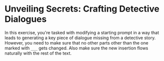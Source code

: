 # Unveiling Secrets: Crafting Detective Dialogues

In this exercise, you're tasked with modifying a starting prompt in a way that leads to generating a key piece of dialogue missing from a detective story. However, you need to make sure that no other parts other than the one marked with `___` gets changed. Also make sure the new insertion flows naturally with the rest of the text.
